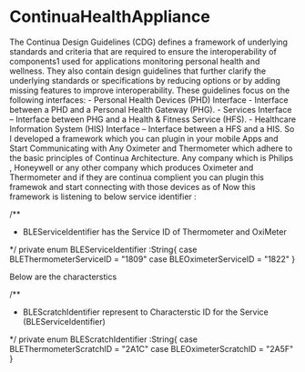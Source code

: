 # ContinuaHealthAppliance
The Continua Design Guidelines (CDG) defines a framework of underlying standards and criteria that are required to ensure the interoperability of components1 used for applications monitoring personal health and wellness. 
They also contain design guidelines that further clarify the underlying standards or specifications by reducing options or by adding missing features to improve interoperability. 
These guidelines focus on the following interfaces: - Personal Health Devices (PHD) Interface - Interface between a PHD and a Personal Health Gateway (PHG). - Services Interface – Interface between PHG and a Health &amp; Fitness Service (HFS). - Healthcare Information System (HIS) Interface – Interface between a HFS and a HIS. 
So I developed a framework which you can plugin in your mobile Apps and Start Communicating with Any Oximeter and Thermometer which adhere to the basic principles of Continua Architecture.
Any company which is Philips , Honeywell or any other company which produces Oximeter and Thermometer and if they are continua complient you can plugin this framewok and start connecting with those devices as of Now this framework is listening to below service identifier :

/**
 * BLEServiceIdentifier has the Service ID of Thermometer and OxiMeter
 
 */
private enum BLEServiceIdentifier :String{
    case BLEThermometerServiceID = "1809"
    case  BLEOximeterServiceID =   "1822"
}

Below are the characterstics 

/**
 * BLEScratchIdentifier represent to Characterstic ID for the Service (BLEServiceIdentifier)
 
 */
private enum BLEScratchIdentifier :String{
    case BLEThermometerScratchID = "2A1C"
    case BLEOximeterScratchID = "2A5F"
}

